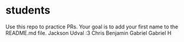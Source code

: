 # students
Use this repo to practice PRs. Your goal is to add your first name to the README.md file.
Jackson
Udval :3
Chris
Benjamin
Gabriel
Gabriel H


